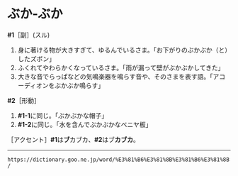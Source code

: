 # ぶか‐ぶか

**\#1**［副］(スル)
1. 身に著ける物が大きすぎて、ゆるんでいるさま。「お下がりのぶかぶか（と）したズボン」
2. ふくれてやわらかくなっているさま。「雨が漏って壁がぶかぶかしてきた」
3. 大きな音でらっぱなどの気鳴楽器を鳴らす音や、そのさまを表す語。「アコーディオンをぶかぶか鳴らす」    

**\#2**［形動］
1. **\#1-1**に同じ。「ぶかぶかな帽子」
2. **\#1-2**に同じ。「水を含んでぶかぶかなベニヤ板」    

［アクセント］**\#1**は**ブ**カブカ、**\#2**はブ**カブカ**。

---
`https://dictionary.goo.ne.jp/word/%E3%81%B6%E3%81%8B%E3%81%B6%E3%81%8B/`